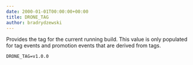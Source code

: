 ```yaml
---
date: 2000-01-01T00:00:00+00:00
title: DRONE_TAG
author: bradrydzewski
---
```


Provides the tag for the current running build. This value is only populated for tag events and promotion events that are derived from tags.

```
DRONE_TAG=v1.0.0
```
